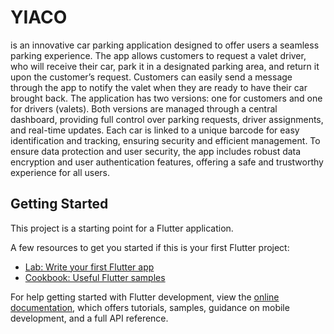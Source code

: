 # YIACO

is an innovative car parking application designed to offer users a seamless parking 
experience. The app allows customers to request a valet driver, who will receive their car, park it in a 
designated parking area, and return it upon the customer’s request. Customers can easily send a message 
through the app to notify the valet when they are ready to have their car brought back. 
The application has two versions: one for customers and one for drivers (valets). Both versions are managed 
through a central dashboard, providing full control over parking requests, driver assignments, and real-time 
updates. Each car is linked to a unique barcode for easy identification and tracking, ensuring security and 
efficient management. 
To ensure data protection and user security, the app includes robust data encryption and user authentication 
features, offering a safe and trustworthy experience for all users. 

## Getting Started

This project is a starting point for a Flutter application.

A few resources to get you started if this is your first Flutter project:

- [Lab: Write your first Flutter app](https://docs.flutter.dev/get-started/codelab)
- [Cookbook: Useful Flutter samples](https://docs.flutter.dev/cookbook)

For help getting started with Flutter development, view the
[online documentation](https://docs.flutter.dev/), which offers tutorials,
samples, guidance on mobile development, and a full API reference.
